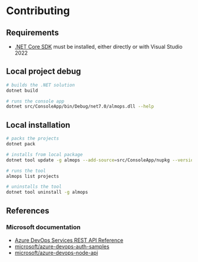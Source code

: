 # Contributing

## Requirements

* [.NET Core SDK](https://dotnet.microsoft.com/download) must be installed, either directly or with Visual Studio 2022

## Local project debug

```bash
# builds the .NET solution
dotnet build

# runs the console app
dotnet src/ConsoleApp/bin/Debug/net7.0/almops.dll --help
```

## Local installation

```bash
# packs the projects
dotnet pack

# installs from local package
dotnet tool update -g almops --add-source=src/ConsoleApp/nupkg --version 1.1.0-alpha-000000

# runs the tool
almops list projects

# uninstalls the tool
dotnet tool uninstall -g almops
```

## References

### Microsoft documentation

* [Azure DevOps Services REST API Reference](https://docs.microsoft.com/en-us/rest/api/azure/devops/)
* [microsoft/azure-devops-auth-samples](https://github.com/microsoft/azure-devops-auth-samples)
* [microsoft/azure-devops-node-api](https://github.com/microsoft/azure-devops-node-api)
